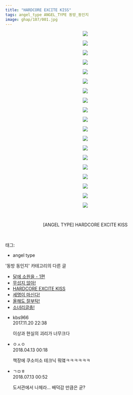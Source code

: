 ```yaml
---
title: "HARDCORE EXCITE KISS"
tags: angel_type ANGEL_TYPE 동방_동인지
image: ghap/107/001.jpg
---
```

<div class="article">
<p style="text-align: center; clear: none; float: none;"><img src="{{ site.nasurl }}/ghap/107/001.jpg"/></p>
<p style="text-align: center; clear: none; float: none;"><img src="{{ site.nasurl }}/ghap/107/002.jpg"/></p>
<p style="text-align: center; clear: none; float: none;"><img src="{{ site.nasurl }}/ghap/107/003.jpg"/></p>
<p style="text-align: center; clear: none; float: none;"><img src="{{ site.nasurl }}/ghap/107/004.jpg"/></p>
<p style="text-align: center; clear: none; float: none;"><img src="{{ site.nasurl }}/ghap/107/005.jpg"/></p>
<p style="text-align: center; clear: none; float: none;"><img src="{{ site.nasurl }}/ghap/107/006.jpg"/></p>
<p style="text-align: center; clear: none; float: none;"><img src="{{ site.nasurl }}/ghap/107/007.jpg"/></p>
<p style="text-align: center; clear: none; float: none;"><img src="{{ site.nasurl }}/ghap/107/008.jpg"/></p>
<p style="text-align: center; clear: none; float: none;"><img src="{{ site.nasurl }}/ghap/107/009.jpg"/></p>
<p style="text-align: center; clear: none; float: none;"><img src="{{ site.nasurl }}/ghap/107/010.jpg"/></p>
<p style="text-align: center; clear: none; float: none;"><img src="{{ site.nasurl }}/ghap/107/011.jpg"/></p>
<p style="text-align: center; clear: none; float: none;"><img src="{{ site.nasurl }}/ghap/107/012.jpg"/></p>
<p style="text-align: center; clear: none; float: none;"><img src="{{ site.nasurl }}/ghap/107/013.jpg"/></p>
<p style="text-align: center; clear: none; float: none;"><img src="{{ site.nasurl }}/ghap/107/014.jpg"/></p>
<p style="text-align: center; clear: none; float: none;"><img src="{{ site.nasurl }}/ghap/107/015.jpg"/></p>
<p style="text-align: center; clear: none; float: none;"><img src="{{ site.nasurl }}/ghap/107/016.jpg"/></p>
<p style="text-align: center; clear: none; float: none;"><img src="{{ site.nasurl }}/ghap/107/017.jpg"/></p>
<p style="text-align: center; clear: none; float: none;"><img src="{{ site.nasurl }}/ghap/107/018.jpg"/></p>
<p style="text-align: center; clear: none; float: none;"><img src="{{ site.nasurl }}/ghap/107/019.jpg"/></p>
<p style="text-align: center; clear: none; float: none;"><br/></p>
<p style="text-align: center; clear: none; float: none;">[ANGEL TYPE] HARDCORE EXCITE KISS</p>
<p><br/></p>
</div><div class="tagTrail">
<p>태그: </p>
<ul>
<li>angel type</li>
</ul>
</div><div class="another">
<p>'동방 동인지' 카테고리의 다른 글</p>
<ul>
<li><a href="/2016-06-18-ghap_109">달에 소원을 - 1편</a></li>
<li><a href="/2016-06-18-ghap_108">무섭지 않아!</a></li>
<li><a href="/2016-06-18-ghap_107">HARDCORE EXCITE KISS</a></li>
<li><a href="/2016-06-18-ghap_106">세명이 마신다!</a></li>
<li><a href="/2016-06-18-ghap_105">올해도 잘부탁!</a></li>
<li><a href="/2016-06-18-ghap_104">소녀리글충!</a></li>
</ul>
</div><div class="cb_module cb_fluid">
<div class="cb_wrt cb_profile">
<div class="comment">
<ul>
<li class="cb_thumb_off" id="comment15133693">
<div class="cb_comment_area">
<div class="cb_info_area">
<div class="cb_section">
<span class="cb_nick_name">kbs966</span>
</div>
<div class="cb_section">
<span class="cb_date">2017.11.20 22:38 </span>
</div>
</div>
<div class="cb_dsc_comment">
<p class="cb_dsc">
											이상과 현실의 괴리가 너무크다
										</p>
</div>
</div></li>
<li class="cb_thumb_off" id="comment15238065">
<div class="cb_comment_area">
<div class="cb_info_area">
<div class="cb_section">
<span class="cb_nick_name">ㅇㅅㅇ</span>
</div>
<div class="cb_section">
<span class="cb_date">2018.04.13 00:18 </span>
</div>
</div>
<div class="cb_dsc_comment">
<p class="cb_dsc">
											책장에 쿠소미소 테크닉 뭐옄ㅋㅋㅋㅋㅋㅋ
										</p>
</div>
</div></li>
<li class="cb_thumb_off" id="comment15285106">
<div class="cb_comment_area">
<div class="cb_info_area">
<div class="cb_section">
<span class="cb_nick_name">ㄱㅁㅎ</span>
</div>
<div class="cb_section">
<span class="cb_date">2018.07.13 00:52 </span>
</div>
</div>
<div class="cb_dsc_comment">
<p class="cb_dsc">
											도서관에서 나체라... 배덕감 만큼은 굳?
										</p>
</div>
</div></li>
</ul>
</div>
</div><!-- commentList close -->
</div>
<br/>
<p id="refer"></p>
<br/>
